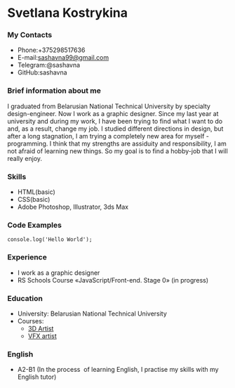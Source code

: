 # Svetlana Kostrykina

### My Contacts

- Phone:+375298517636
- E-mail:sashavna99@gmail.com
- Telegram:@sashavna
- GitHub:sashavna

### Brief information about me

I graduated from Belarusian National Technical University by specialty design-engineer. Now I work as a graphic designer. Since my last year at university and during my work, I have been trying to find what I want to do and, as a result, change my job. I studied different directions in design, but after a long stagnation, I am trying a completely new area for myself - programming. I think that my strengths are assiduity and responsibility, I am not afraid of learning new things. So my goal is to find a hobby-job that I will really enjoy.

### Skills

- HTML(basic)
- CSS(basic)
- Adobe Photoshop, Illustrator, 3ds Max

### Code Examples

```
console.log('Hello World');
```

### Experience

- I work as a graphic designer
- RS Schools Course «JavaScript/Front-end. Stage 0» (in progress)

### Education

- University: Belarusian National Technical University
- Courses:
  - [3D Artist](https://polygon.by/3d-artist/)
  - [VFX artist](https://fungi.by/all)

### English

- A2-B1 (In the process  of learning English, I practise my skills with my English tutor)
